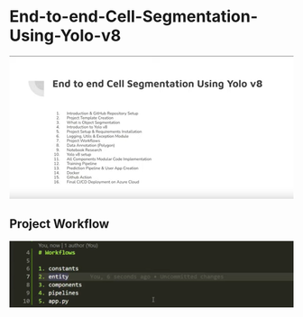 # End-to-end-Cell-Segmentation-Using-Yolo-v8

![img.png](img.png)

## Project Workflow 

![img_1.png](img_1.png)